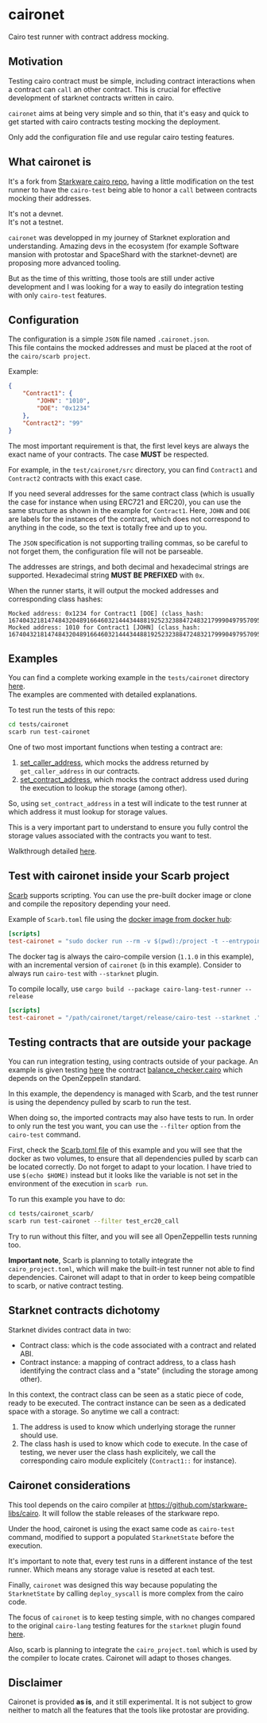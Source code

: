 # caironet
Cairo test runner with contract address mocking.

## Motivation

Testing cairo contract must be simple, including contract interactions
when a contract can `call` an other contract. This is crucial for
effective development of starknet contracts written in cairo.

`caironet` aims at being very simple and so thin, that it's easy
and quick to get started with cairo contracts testing mocking the deployment.

Only add the configuration file and use regular cairo testing features.

## What caironet is

It's a fork from [Starkware cairo repo](https://github.com/starkware-libs/cairo),
having a little modification on the test runner to have the `cairo-test`
being able to honor a `call` between contracts mocking their addresses.

It's not a devnet.  
It's not a testnet.  

`caironet` was developped in my journey of Starknet exploration and understanding.
Amazing devs in the ecosystem (for example Software mansion with protostar and SpaceShard with the starknet-devnet) are proposing more advanced tooling.

But as the time of this writting, those tools are still under active development and I was looking
for a way to easily do integration testing with only `cairo-test` features.

## Configuration

The configuration is a simple `JSON` file named `.caironet.json`.  
This file contains the mocked addresses and must be placed at the root of the `cairo/scarb project`.

Example:
```json
{
    "Contract1": {
        "JOHN": "1010",
        "DOE": "0x1234"
    },
    "Contract2": "99"
}

```

The most important requirement is that, the first level keys are always the
exact name of your contracts. The case **MUST** be respected.

For example, in the `test/caironet/src` directory, you can find `Contract1` and `Contract2`
contracts with this exact case.

If you need several addresses for the same contract class (which is usually the case
for instance when using ERC721 and ERC20), you can use the same structure as
shown in the example for `Contract1`. Here, `JOHN` and `DOE` are labels for the instances
of the contract, which does not correspond to anything in the code, so the text
is totally free and up to you.

The `JSON` specification is not supporting trailing commas, so be careful
to not forget them, the configuration file will not be parseable.

The addresses are strings, and both decimal and hexadecimal strings are supported.
Hexadecimal string **MUST BE PREFIXED** with `0x`.

When the runner starts, it will output the mocked addresses and corresponding class hashes:

```
Mocked address: 0x1234 for Contract1 [DOE] (class_hash: 1674043218147484320489166460321444344881925232388472483217999049795709544553)
Mocked address: 1010 for Contract1 [JOHN] (class_hash: 1674043218147484320489166460321444344881925232388472483217999049795709544553)
```

## Examples

You can find a complete working example in the `tests/caironet` directory [here](https://github.com/glihm/cairo/blob/1.1.0/tests/caironet/tests/test_1.cairo).  
The examples are commented with detailed explanations.

To test run the tests of this repo:

```bash
cd tests/caironet
scarb run test-caironet
```

One of two most important functions when testing a contract are:
1. [set_caller_address](https://github.com/starkware-libs/cairo/blob/c4dcdf689840313e27f6305ba89d489169a68348/corelib/src/starknet/testing.cairo#L3), which mocks the
address returned by `get_caller_address` in our contracts.
2. [set_contract_address](https://github.com/starkware-libs/cairo/blob/c4dcdf689840313e27f6305ba89d489169a68348/corelib/src/starknet/testing.cairo#L4), which mocks the
contract address used during the execution to lookup the storage (among other).

So, using `set_contract_address` in a test will indicate to the test runner at which address it must lookup for storage values.

This is a very important part to understand to ensure you fully control the storage values associated with the contracts you want to test.

Walkthrough detailed [here](https://github.com/glihm/cairo/blob/1.1.0/tests/caironet/tests/test_1.cairo#L22).

## Test with caironet inside your Scarb project

[Scarb](https://github.com/software-mansion/scarb) supports scripting.
You can use the pre-built docker image or clone and compile the repository depending your need.

Example of `Scarb.toml` file using the [docker image from docker hub](https://hub.docker.com/r/glihm/caironet/tags):

```toml
[scripts]
test-caironet = "sudo docker run --rm -v $(pwd):/project -t --entrypoint cairo-test glihm/caironet:1.1.0-b --starknet /project/"
```
The docker tag is always the cairo-compile version (`1.1.0` in this example), with an incremental version of `caironet` (`b` in this example).
Consider to always run `cairo-test` with `--starknet` plugin.

To compile locally, use `cargo build --package cairo-lang-test-runner --release`

```toml
[scripts]
test-caironet = "/path/caironet/target/release/cairo-test --starknet ."
```

## Testing contracts that are outside your package

You can run integration testing, using contracts outside of your package.
An example is given testing [here](https://github.com/glihm/cairo/blob/1.1.0/tests/caironet_scarb/tests/test_erc20_call.cairo)
the contract [balance_checker.cairo](https://github.com/glihm/cairo/blob/1.1.0/tests/caironet_scarb/src/balance_checker.cairo)
which depends on the OpenZeppelin standard.

In this example, the dependency is managed with Scarb, and the test runner is using
the dependency pulled by scarb to run the test.

When doing so, the imported contracts may also have tests to run. In order to
only run the test you want, you can use the `--filter` option from the `cairo-test` command.

First, check the [Scarb.toml file](https://github.com/glihm/caironet/blob/1.1.0/tests/caironet_scarb/Scarb.toml) of this example and you will see that the docker as two volumes,
to ensure that all dependencies pulled by scarb can be located correctly.
Do not forget to adapt to your location. I have tried to use `$(echo $HOME)` instead
but it looks like the variable is not set in the environment of the execution in `scarb run`.

To run this example you have to do:
```bash
cd tests/caironet_scarb/
scarb run test-caironet --filter test_erc20_call
```

Try to run without this filter, and you will see all OpenZeppellin tests running too.

**Important note**, Scarb is planning to totally integrate the `cairo_project.toml`,
which will make the built-in test runner not able to find dependencies.
Caironet will adapt to that in order to keep being compatible to scarb, or native contract testing.

## Starknet contracts dichotomy

Starknet divides contract data in two:
* Contract class: which is the code associated with a contract and related ABI.
* Contract instance: a mapping of contract address, to a class hash identifying the contract class and a "state" (including the storage among other).

In this context, the contract class can be seen as a static piece of code, ready to be executed.
The contract instance can be seen as a dedicated space with a storage. So anytime we call a contract:

1. The address is used to know which underlying storage the runner should use.
2. The class hash is used to know which code to execute. In the case of testing,
we never user the class hash explicitely, we call the corresponding cairo module explicitely (`Contract1::` for instance).

## Caironet considerations

This tool depends on the cairo compiler at https://github.com/starkware-libs/cairo.
It will follow the stable releases of the starkware repo.

Under the hood, caironet is using the exact same code as `cairo-test` command,
modified to support a populated `StarknetState` before the execution.

It's important to note that, every test runs in a different instance of the test runner.
Which means any storage value is reseted at each test.

Finally, `caironet` was designed this way because populating the `StarknetState` by calling
`deploy_syscall` is more complex from the cairo code.

The focus of `caironet` is to keep testing simple, with no changes compared
to the original `cairo-lang` testing features for the `starknet` plugin found [here](https://github.com/starkware-libs/cairo/blob/c4dcdf689840313e27f6305ba89d489169a68348/corelib/src/starknet/testing.cairo).

Also, scarb is planning to integrate the `cairo_project.toml` which is used by the
compiler to locate crates. Caironet will adapt to thoses changes.

## Disclaimer

Caironet is provided **as is**, and it still experimental.
It is not subject to grow neither to match all the features that the tools like protostar are providing.
